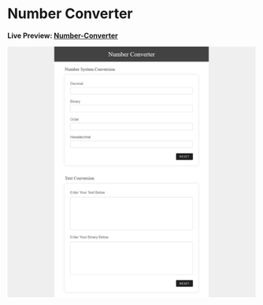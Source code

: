 # Number Converter

**Live Preview: [Number-Converter](https://moinsoft.github.io/Number-Converter/)**

![Image of home page.](https://github.com/moinsoft/Number-Converter/blob/master/images/Number-Converter-ss.png)
